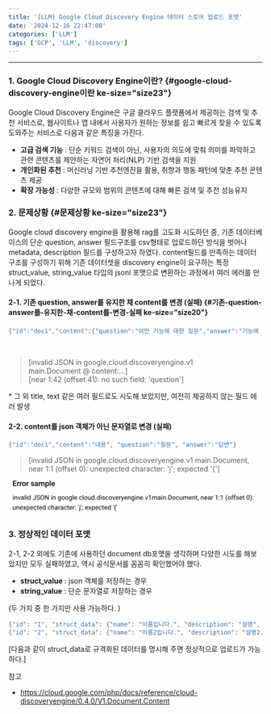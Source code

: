 ```yaml
---
title: '[LLM] Google Cloud Discovery Engine 데이터 스토어 업로드 포맷'
date: '2024-12-16 22:47:00'
categories: ['LLM']
tags: ['GCP', 'LLM', 'discovery']
---
```


------------------------------------------------------------------------

### 1. Google Cloud Discovery Engine이란? {#google-cloud-discovery-engine이란 ke-size="size23"}

Google Cloud Discovery Engine은 구글 클라우드 플랫폼에서 제공하는 검색 및 추천 서비스로, 웹사이트나 앱 내에서 사용자가 원하는 정보를 쉽고 빠르게 찾을 수 있도록 도와주는 서비스로 다음과 같은 특징을 가진다.

-   **고급 검색 기능** : 단순 키워드 검색이 아닌, 사용자의 의도에 맞춰 의미를 파악하고 관련 콘텐츠를 제안하는 자연어 처리(NLP) 기반 검색을 지원
-   **개인화된 추천** : 머신러닝 기반 추천엔진을 활용, 취향과 행동 패턴에 맞춘 추천 콘텐츠 제공
-   **확장 가능성** : 다양한 규모와 범위의 콘텐츠에 대해 빠른 검색 및 추천 성능유지

### 2. 문제상황 {#문제상황 ke-size="size23"}

Google cloud discovery engine을 활용해 rag를 고도화 시도하던 중, 기존 데이터베이스의 단순 question, answer 필드구조를 csv형태로 업로드하던 방식을 벗어나 metadata, description 필드를 구성하고자 하였다. content필드를 만족하는 데이터 구조를 구성하기 위해 기존 데이터셋을 discovery engine이 요구하는 특정 struct_value, string_value 타입의 jsonl 포맷으로 변환하는 과정에서 여러 에러를 만나게 되었다.

#### 2-1. 기존 question, answer를 유지한 채 content를 변경 (실패) {#기존-question-answer를-유지한-채-content를-변경-실패 ke-size="size20"}

``` {.java ke-language="java" ke-type="codeblock"}
{"id":"doc1","content":{"question":"어떤 기능에 대한 질문","answer":"기능에 대한 자세한 설명", "metadata":"메타데이터"}}
```
 
> [invalid JSON in google.cloud.discoveryengine.v1 main.Document @ content:\...]
> [near 1:42 (offset 41): no such field: \'question\']
 

\* 그 외 title, text 같은 여러 필드로도 시도해 보았지만, 여전히 제공하지 않는 필드 에러 발생
 
#### 2-2. content를 json 객체가 아닌 문자열로 변경 (실패)

``` {.java ke-language="java" ke-type="codeblock"}
{"id":"doc1","content":"내용", "question":"질문", "answer":"답변"}
```

> [invalid JSON in google.cloud.discoveryengine.v1 main.Document, near 1:1 (offset 0): unexpected character: \'j\'; expected \'{\']

![](/images/posts/121/스크린샷%202024-12-16%20오후%2010.27.02.png)

### 3. 정상적인 데이터 포맷

2-1, 2-2 외에도 기존에 사용하던 document db포맷을 생각하며 다양한 시도를 해보았지만 모두 실패하였고, 역시 공식문서를 꼼꼼히 확인했어야 했다.

-   **struct_value** : json 객체를 저장하는 경우
-   **string_value** : 단순 문자열로 저장하는 경우

(두 가지 중 한 가지만 사용 가능하다. )

``` {.java ke-language="java" ke-type="codeblock"}
{"id": "1", "struct_data": {"name": "이름입니다.", "description": "설명", "feature1": "특징1", "features2": ["feature2-1", "feature2-2"]}}
{"id": "2", "struct_data": {"name": "이름2입니다.", "description": "설명2.", "feature1": "특징1", "features2": ["feature2-1", "feature2-2"]}}
```

[다음과 같이 struct_data로 규격화된 데이터를 명시해 주면 정상적으로 업로드가 가능하다.] 

참고

- https://cloud.google.com/php/docs/reference/cloud-discoveryengine/0.4.0/V1.Document.Content


